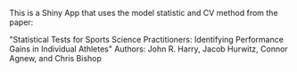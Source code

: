 This is a Shiny App that uses the model statistic and CV method from the paper:

"Statistical Tests for Sports Science Practitioners: Identifying Performance Gains in Individual Athletes"
Authors: John R. Harry, Jacob Hurwitz, Connor Agnew, and Chris Bishop
